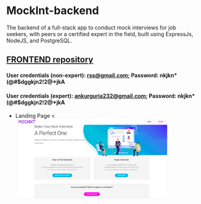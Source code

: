 # MockInt-backend
The backend of a full-stack app to conduct mock interviews for job seekers, with peers or a certified expert in the field, built using ExpressJs, NodeJS, and PostgreSQL.

## [FRONTEND repository](https://github.com/ankurguria/MockInt-frontend)

#### User credentials (non-expert): rss@gmail.com; Password: nkjkn*(@#$dggkjn2!2@\*jkA
#### User credentials (expert): ankurguria232@gmail.com; Password: nkjkn*(@#$dggkjn2!2@\*jkA

- Landing Page
<<img src="./images/landingPage.png" alt="d" width="400"/>


